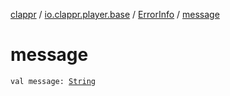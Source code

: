 [clappr](../../index.md) / [io.clappr.player.base](../index.md) / [ErrorInfo](index.md) / [message](./message.md)

# message

`val message: `[`String`](https://kotlinlang.org/api/latest/jvm/stdlib/kotlin/-string/index.html)